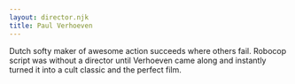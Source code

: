 ```yaml
---
layout: director.njk
title: Paul Verhoeven
---
```


Dutch softy maker of awesome action succeeds where others fail. Robocop script was without a director until Verhoeven came along and instantly turned it into a cult classic and the perfect film.